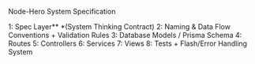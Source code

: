 
Node-Hero System Specification 

1: Spec Layer** *(System Thinking Contract) 
2: Naming & Data Flow Conventions + Validation Rules
3: Database Models / Prisma Schema
4: Routes
5: Controllers
6: Services
7: Views
8: Tests + Flash/Error Handling System 